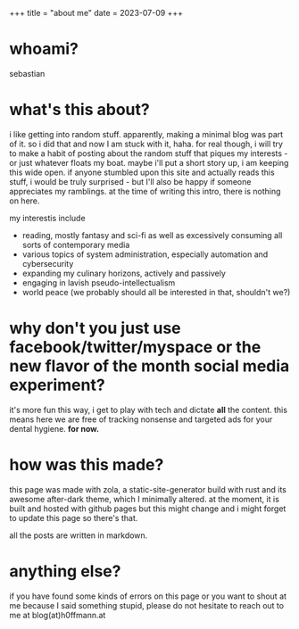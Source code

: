+++
title = "about me"
date = 2023-07-09
+++

# whoami?

sebastian

# what's this about?

i like getting into random stuff. apparently, making a minimal blog was part of it. so i did that and now I am stuck with it, haha. for real though, i will try to make a habit of posting about the random stuff that piques my interests - or just whatever floats my boat. maybe i'll put a short story up, i am keeping this wide open. if anyone stumbled upon this site and actually reads this stuff, i would be truly surprised - but I'll also be happy if someone appreciates my ramblings. at the time of writing this intro, there is nothing on here.

my interestis include
* reading, mostly fantasy and sci-fi as well as excessively consuming all sorts of contemporary media
* various topics of system administration, especially automation and cybersecurity
* expanding my culinary horizons, actively and passively
* engaging in lavish pseudo-intellectualism
* world peace (we probably should all be interested in that, shouldn't we?)

# why don't you just use facebook/twitter/myspace or the new flavor of the month social media experiment?

it's more fun this way, i get to play with tech and dictate **all** the content. this means here we are free of tracking nonsense and targeted ads for your dental hygiene. **for now.**

# how was this made?

this page was made with zola, a static-site-generator build with rust and its awesome after-dark theme, which I minimally altered. at the moment, it is built and hosted with github pages but this might change and i might forget to update this page so there's that.

all the posts are written in markdown.

# anything else?

if you have found some kinds of errors on this page or you want to shout at me because I said something stupid, please do not hesitate to reach out to me at blog(at)h0ffmann.at
